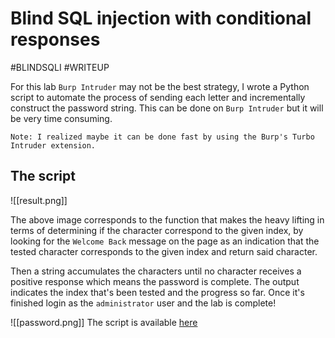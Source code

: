 # Blind SQL injection with conditional responses
#BLINDSQLI 
#WRITEUP 

For this lab `Burp Intruder` may not be the best strategy, I wrote a Python script to automate the process of sending each letter and incrementally construct the password string. This can be done on `Burp Intruder` but it will be very time consuming.

	Note: I realized maybe it can be done fast by using the Burp's Turbo Intruder extension.

## The script

![[result.png]]

The above image corresponds to the function that makes the heavy lifting in terms of determining if the character correspond to the given index, by looking for the `Welcome Back` message on the page as an indication that the tested character corresponds to the given index and return said character.

Then a string accumulates the characters until no character receives a positive response which means the password is complete. The output indicates the index that's been tested and the progress so far. Once it's finished login as the `administrator` user and the lab is complete!

![[password.png]]
The script is available [here](https://github.com/JoseDRamirezM/InfoSec/blob/main/Web%20Security%20Academy/SQL%20injection/Attacks/Blind%20SQL%20injection/labs/Blind%20SQL%20injection%20with%20conditional%20responses/get_pass.py)


